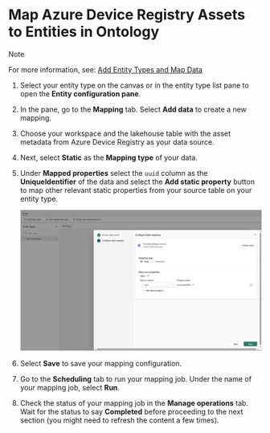 # Map Azure Device Registry Assets to Entities in Ontology
> [!NOTE]  
> For more information, see: [Add Entity Types and Map Data](https://learn.microsoft.com/en-us/fabric/real-time-intelligence/digital-twin-builder/tutorial-2-add-entities-map-data)

1. Select your entity type on the canvas or in the entity type list pane to open the **Entity configuration pane**.
2. In the pane, go to the **Mapping** tab. Select **Add data** to create a new mapping.
3. Choose your workspace and the lakehouse table with the asset metadata from Azure Device Registry as your data source.
4. Next, select **Static** as the **Mapping type** of your data.
5. Under **Mapped properties** select the ```uuid``` column as the **UniqueIdentifier** of the data and select the **Add static property** button to map other relevant static properties from your source table on your entity type.
   
   ![Static Mapping](./images/static_mapping.png "Static Mapping")
7. Select **Save** to save your mapping configuration.
9. Go to the **Scheduling** tab to run your mapping job. Under the name of your mapping job, select **Run**.
10. Check the status of your mapping job in the **Manage operations** tab. Wait for the status to say **Completed** before proceeding to the next section (you might need to refresh the content a few times).
